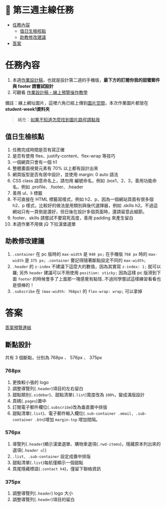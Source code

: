 # 🏅 第三週主線任務

- [任務內容](#任務內容)
    - [值日生檢核點](#值日生檢核點)
    - [助教修改建議](#助教修改建議)
- [答案](#答案)

# 任務內容

1. 本週[作業設計稿](https://xd.adobe.com/spec/934efdb7-a7e4-47d5-572e-efece0914f62-e57f/screen/b11237cd-89ad-4aff-8899-0133ea92eafb/specs/?fbclid=IwAR15fy4gQca7ZDUNrLwshygmfRsPpVtKRXW-ogWntmWT5WHXRzZ10ZG3Heg)，也就是設計第二週的手機版，**最下方的訂閱你我的甜蜜郵件與 footer 請嘗試設計**
2. 可觀看 [作業設計稿 -  線上預覽操作教學](https://hackmd.io/J7ajdobzTlyideAARTLz5Q?view)

備註：線上網址圖片，這裡六角已經上傳到[圖片空間](https://github.com/hexschool/webLayoutTraining1st)，本次作業圖片都放在 **student-week1資料夾**

> 補充：[如果不知道怎麼找到圖片路徑請點我](https://i.imgur.com/O7nQcFm.gif)

## 值日生檢核點

1. 任務完成時間是否有寫正確
2. 是否有使用 flex、justify-content、flex-wrap 等技巧
3. 一個網頁只會有一個 h1
4. 整體畫面視覺元素有 70% 以上都有設計出來
5. 網頁版型是否有居中設計，並使用 margin: 0 auto 語法
6. CSS class 語意命名上，請勿用  編號命名，例如 .box1、2、3，善用功能命名，例如 .profile、.footer、.header
7. 善用 ul、li 標籤
8. 不可直接在 HTML 標籤寫樣式，例如 h2、p，因為一個網站頁面有很多個 h2、p 樣式，比較好的做法是用類別與後代選擇器，例如 .skills h2。不過這網站只有一頁倒是還好，但日後在設計多個頁面時，還請留意此細節。
9. footer、skills 請嘗試不要寫死高度，善用 padding 來產生留白
10. 本週作業不用做 jQ 下拉漢堡選單

## 助教修改建議

1. `.container` 在 pc 版時的 `max-width` 是 `940 px;` 在手機版 `768 px` 時的 `max-width` 是 `375 px;`
`.container` 要記得隨著斷點設定不同的 `max-width;`
2. `.header` 的 `z-index` 不建議下這麼大的數值，因為其實寫 `z-index: 1;` 就可以羅;
另外 `header` 建議可以不用使用 `position: sticky;` 因為這樣 pc 版滑到下面 `footer` 的時候會多了上面那一塊感覺有點怪..不過同學嘗試這樣練習看看也是很棒的！
3. `.subscribe` 在 `(max-width: 768px)` 的 `flex-wrap: wrap;` 可以拿掉

# 答案

[答案預覽連結](https://iotalh.github.io/HexSchoolTasks/Week3/Main.html)

## 斷點設計

共有 3 個斷點，分別為 768px 、 576px 、 375px

### 768px

1. 更換較小張的 logo
2. 調整導覽列(`.header`)項目的左右留白
3. 甜點類別(`.sidebar`)、甜點清單(`.list`)寬度改為 `100%`，變成滿版設計
3. 頁碼(`.pages`)置中
4. 訂閱電子郵件欄位(`.subscribe`)改為垂直置中排版
5. 甜點清單(`.list`)、電子郵件輸入欄位(`.sub-container .email, .sub-container .btn`)增加 `margin-top` 增加間隔。

### 576px

1. 導覽列(`.header`)顯示漢堡選單、購物車選項(`.rwd-items`)，隱藏原本列出來的選項(`.header ul`)
2. `.list, .sub-container` 設定成置中排版
3. 甜點清單(`.list`)每航僅顯示一個甜點
4. 頁尾隱藏標語(`.contact h4`)，僅留下聯絡資訊

### 375px

1. 調整導覽列(`.header`) logo 大小
2. 調整導覽列(`.header`)項目的留白
